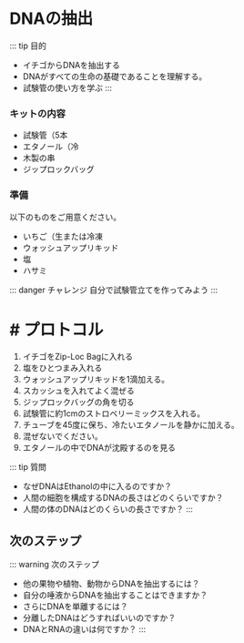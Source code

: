# DNAの抽出

::: tip 目的
- イチゴからDNAを抽出する
- DNAがすべての生命の基礎であることを理解する。
- 試験管の使い方を学ぶ
:::

### キットの内容

- 試験管（5本
- エタノール（冷
- 木製の串
- ジップロックバッグ

### 準備

以下のものをご用意ください。

- いちご（生または冷凍
- ウォッシュアップリキッド
- 塩
- ハサミ

::: danger チャレンジ
自分で試験管立てを作ってみよう
:::

# # プロトコル

1. イチゴをZip-Loc Bagに入れる
2. 塩をひとつまみ入れる
3. ウォッシュアップリキッドを1滴加える。
4. スカッシュを入れてよく混ぜる
5. ジップロックバッグの角を切る
6. 試験管に約1cmのストロベリーミックスを入れる。
7. チューブを45度に保ち、冷たいエタノールを静かに加える。
8. 混ぜないでください。
9. エタノールの中でDNAが沈殿するのを見る

::: tip 質問
- なぜDNAはEthanolの中に入るのですか？
- 人間の細胞を構成するDNAの長さはどのくらいですか？
- 人間の体のDNAはどのくらいの長さですか？
:::

## 次のステップ

::: warning 次のステップ
- 他の果物や植物、動物からDNAを抽出するには？
- 自分の唾液からDNAを抽出することはできますか？
- さらにDNAを単離するには？
- 分離したDNAはどうすればいいのですか？
- DNAとRNAの違いは何ですか？
:::

